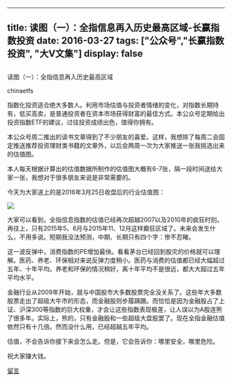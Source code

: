 
---
title:  读图（一）：全指信息再入历史最高区域-长赢指数投资
date: 2016-03-27
tags: ["公众号","长赢指数投资", "大V文集"]
display: false
---


## 



读图（一）：全指信息再入历史最高区域




chinaetfs




指数化投资适合绝大多数人。利用市场估值与投资者情绪的变化，对指数长期持有，低买高卖，是普通投资者在资本市场获得财富的最佳方式。本公众号定期给出投资指数ETF的建议，过往投资成绩出色，值得你拥有。


本公众号周二推出的读书文章得到了不少朋友的喜爱。这样，我想除了每周二会固定推送推荐投资理财类书籍的文章外，以后会两周一次为大家推送一张我挑选出来的估值图。



本人每天根据计算出的估值数据所制作的估值图大概有6-7张，隔一段时间送给大家一张，我想对于很多朋友来说是非常需要的。



今天为大家送上的是2016年3月25日收盘后的行业估值图：



<img data-s="300,640" data-type="png" src="http://mmbiz.qpic.cn/mmbiz/SEPick5M9xjN8vEARC9Q4AHuJbwECRwNwsjUJ4EoMCrKzrBhC8dO92XcRo5n2Z9MGhtUicoicY0vZaa3sZyPQywNw/0?wx_fmt=png" data-ratio="0.5971223021582733" data-w=""/>

大家可以看到，全指信息指数的估值已经再次超越2007以及2010年的疯狂时刻。再往上，只有2015年5、6月与2015年11、12月这样癫狂区域了。未来会发生什么，不用多说。短期我没法预测，中期、长期只有四个字：惨不忍睹。



这一波反弹中，消费指数的PE增加最快。看看茅台已经回到股灾的价格就可以理解。医药、养老、环保相对来说反弹力度稍小。医药与消费的估值都已经大幅超过五年、十年平均。养老和环保的情况稍好，离十年平均不是很远，都大大超过五年平均水平。



金融行业从2009年开始，就与中国股市大多数股票完全没关系了。这些年大多数股票走出了超级大牛市的形态，而金融股则步履蹒跚。而恰恰是因为金融股占了上证、沪深300等指数的巨大权重，才会让这些指数表现极差，让人误以为A股连熊了很多年。实际上，熊的，只有金融股和一些超级大盘股罢了。现在全指金融估值依然只有十几倍。然而没什么用，已经超越五年平均。



估值，不会告诉你接下来会怎么走。但是，它会告诉你：哪里安全，哪里危险。



祝大家赚大钱。















[留言](javascript:;)


